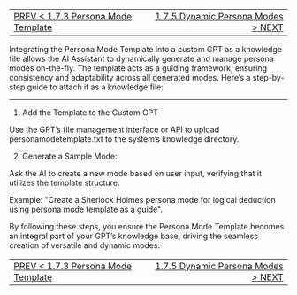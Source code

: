 <TABLE width="100%"><TR><TD align="left"><a href="‐-1.7.3-Persona-Mode-Template.md">PREV < 1.7.3 Persona Mode Template</a></TD><TD align="right"><a href="‐-1.7.5-Dynamic-Persona-Modes.md">1.7.5 Dynamic Persona Modes > NEXT</a></TD></TR></TABLE>

Integrating the Persona Mode Template into a custom GPT as a knowledge file allows the AI Assistant to dynamically generate and manage persona modes on-the-fly. The template acts as a guiding framework, ensuring consistency and adaptability across all generated modes. Here’s a step-by-step guide to attach it as a knowledge file:

---

1. Add the Template to the Custom GPT

Use the GPT’s file management interface or API to upload personamodetemplate.txt to the system’s knowledge directory.

2. Generate a Sample Mode:

Ask the AI to create a new mode based on user input, verifying that it utilizes the template structure.

Example: "Create a Sherlock Holmes persona mode for logical deduction using persona mode template as a guide".

By following these steps, you ensure the Persona Mode Template becomes an integral part of your GPT’s knowledge base, driving the seamless creation of versatile and dynamic modes.

<TABLE width="100%"><TR><TD align="left"><a href="‐-1.7.3-Persona-Mode-Template.md">PREV < 1.7.3 Persona Mode Template</a></TD><TD align="right"><a href="‐-1.7.5-Dynamic-Persona-Modes.md">1.7.5 Dynamic Persona Modes > NEXT</a></TD></TR></TABLE>
